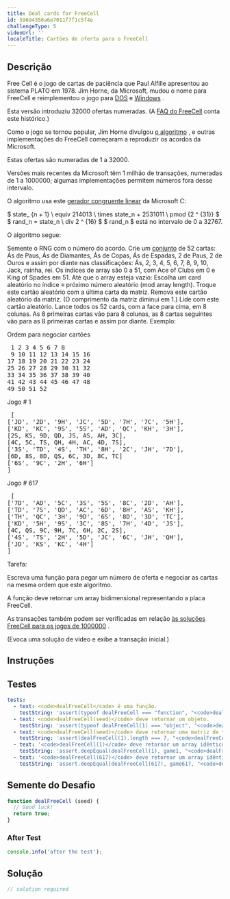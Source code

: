 ```yaml
---
title: Deal cards for FreeCell
id: 59694356a6e7011f7f1c5f4e
challengeType: 5
videoUrl: ''
localeTitle: Cartões de oferta para o FreeCell
---
```


## Descrição
<section id="description"><p> Free Cell é o jogo de cartas de paciência que Paul Alfille apresentou ao sistema PLATO em 1978. Jim Horne, da Microsoft, mudou o nome para FreeCell e reimplementou o jogo para <a href="http://rosettacode.org/wiki/DOS" title="DOS">DOS</a> e <a href="http://rosettacode.org/wiki/Windows" title="janelas">Windows</a> . </p><p> Esta versão introduziu 32000 ofertas numeradas. (A <a href="http://www.solitairelaboratory.com/fcfaq.html" title="link: http://www.solitairelaboratory.com/fcfaq.html">FAQ do FreeCell</a> conta este histórico.) </p><p> Como o jogo se tornou popular, Jim Horne divulgou <a href="http://www.solitairelaboratory.com/mshuffle.txt" title="link: http://www.solitairelaboratory.com/mshuffle.txt">o algoritmo</a> , e outras implementações do FreeCell começaram a reproduzir os acordos da Microsoft. </p><p> Estas ofertas são numeradas de 1 a 32000. </p><p> Versões mais recentes da Microsoft têm 1 milhão de transações, numeradas de 1 a 1000000; algumas implementações permitem números fora desse intervalo. </p><p> O algoritmo usa este <a href="http://rosettacode.org/wiki/linear congruential generator" title="gerador congruente linear">gerador congruente linear</a> da Microsoft C: </p> $ state_ {n + 1} \ equiv 214013 \ times state_n + 2531011 \ pmod {2 ^ {31}} $ $ rand_n = state_n \ div 2 ^ {16} $ $ rand_n $ está no intervalo de 0 a 32767. <p> O algoritmo segue: </p> Semente o RNG com o número do acordo. Crie um <a href="http://rosettacode.org/wiki/array" title="array">conjunto</a> de 52 cartas: Ás de Paus, Ás de Diamantes, Ás de Copas, Ás de Espadas, 2 de Paus, 2 de Ouros e assim por diante nas classificações: Ás, 2, 3, 4, 5, 6, 7, 8, 9, 10, Jack, rainha, rei. Os índices de array são 0 a 51, com Ace of Clubs em 0 e King of Spades em 51. Até que o array esteja vazio: Escolha um card aleatório no índice ≡ próximo número aleatório (mod array length). Troque este cartão aleatório com a última carta da matriz. Remova este cartão aleatório da matriz. (O comprimento da matriz diminui em 1.) Lide com este cartão aleatório. Lance todos os 52 cards, com a face para cima, em 8 colunas. As 8 primeiras cartas vão para 8 colunas, as 8 cartas seguintes vão para as 8 primeiras cartas e assim por diante. Exemplo: <p> Ordem para negociar cartões </p><p></p><pre> 1 2 3 4 5 6 7 8
 9 10 11 12 13 14 15 16
17 18 19 20 21 22 23 24
25 26 27 28 29 30 31 32
33 34 35 36 37 38 39 40
41 42 43 44 45 46 47 48
49 50 51 52 </pre><p></p><p> Jogo # 1 </p><p></p><pre> [
[&#39;JD&#39;, &#39;2D&#39;, &#39;9H&#39;, &#39;JC&#39;, &#39;5D&#39;, &#39;7H&#39;, &#39;7C&#39;, &#39;5H&#39;],
[&#39;KD&#39;, &#39;KC&#39;, &#39;9S&#39;, &#39;5S&#39;, &#39;AD&#39;, &#39;QC&#39;, &#39;KH&#39;, &#39;3H&#39;],
[2S, KS, 9D, QD, JS, AS, AH, 3C],
[4C, 5C, TS, QH, 4H, AC, 4D, 7S],
[&#39;3S&#39;, &#39;TD&#39;, &#39;4S&#39;, &#39;TH&#39;, &#39;8H&#39;, &#39;2C&#39;, &#39;JH&#39;, &#39;7D&#39;],
[6D, 8S, 8D, QS, 6C, 3D, 8C, TC]
[&#39;6S&#39;, &#39;9C&#39;, &#39;2H&#39;, &#39;6H&#39;]
] </pre><p></p><p> Jogo # 617 </p><p></p><pre> [
[&#39;7D&#39;, &#39;AD&#39;, &#39;5C&#39;, &#39;3S&#39;, &#39;5S&#39;, &#39;8C&#39;, &#39;2D&#39;, &#39;AH&#39;],
[&#39;TD&#39;, &#39;7S&#39;, &#39;QD&#39;, &#39;AC&#39;, &#39;6D&#39;, &#39;8H&#39;, &#39;AS&#39;, &#39;KH&#39;],
[&#39;TH&#39;, &#39;QC&#39;, &#39;3H&#39;, &#39;9D&#39;, &#39;6S&#39;, &#39;8D&#39;, &#39;3D&#39;, &#39;TC&#39;],
[&#39;KD&#39;, &#39;5H&#39;, &#39;9S&#39;, &#39;3C&#39;, &#39;8S&#39;, &#39;7H&#39;, &#39;4D&#39;, &#39;JS&#39;],
[4C, QS, 9C, 9H, 7C, 6H, 2C, 2S],
[&#39;4S&#39;, &#39;TS&#39;, &#39;2H&#39;, &#39;5D&#39;, &#39;JC&#39;, &#39;6C&#39;, &#39;JH&#39;, &#39;QH&#39;],
[&#39;JD&#39;, &#39;KS&#39;, &#39;KC&#39;, &#39;4H&#39;]
] </pre><p></p> Tarefa: <p> Escreva uma função para pegar um número de oferta e negociar as cartas na mesma ordem que este algoritmo. </p><p> A função deve retornar um array bidimensional representando a placa FreeCell. </p><p> As transações também podem ser verificadas em relação <a href="http://freecellgamesolutions.com/" title="link: http://freecellgamesolutions.com/">às soluções FreeCell para os jogos de 1000000</a> . </p><p> (Evoca uma solução de vídeo e exibe a transação inicial.) </p></section>

## Instruções
<section id="instructions">
</section>

## Testes
<section id='tests'>

```yml
tests:
  - text: <code>dealFreeCell</code> é uma função.
    testString: 'assert(typeof dealFreeCell === "function", "<code>dealFreeCell</code> is a function.");'
  - text: <code>dealFreeCell(seed)</code> deve retornar um objeto.
    testString: 'assert(typeof dealFreeCell(1) === "object", "<code>dealFreeCell(seed)</code> should return an object.");'
  - text: <code>dealFreeCell(seed)</code> deve retornar uma matriz de tamanho 7.
    testString: 'assert(dealFreeCell(1).length === 7, "<code>dealFreeCell(seed)</code> should return an array of length 7.");'
  - text: '<code>dealFreeCell(1)</code> deve retornar um array idêntico ao exemplo &quot;Game # 1&quot;'
    testString: 'assert.deepEqual(dealFreeCell(1), game1, "<code>dealFreeCell(1)</code> should return an array identical to example "Game #1"");'
  - text: '<code>dealFreeCell(617)</code> deve retornar um array idêntico ao exemplo &quot;Game # 617&quot;'
    testString: 'assert.deepEqual(dealFreeCell(617), game617, "<code>dealFreeCell(617)</code> should return an array identical to example "Game #617"");'

```

</section>

## Semente do Desafio
<section id='challengeSeed'>

<div id='js-seed'>

```js
function dealFreeCell (seed) {
  // Good luck!
  return true;
}

```

</div>


### After Test
<div id='js-teardown'>

```js
console.info('after the test');
```

</div>

</section>

## Solução
<section id='solution'>

```js
// solution required
```
</section>
